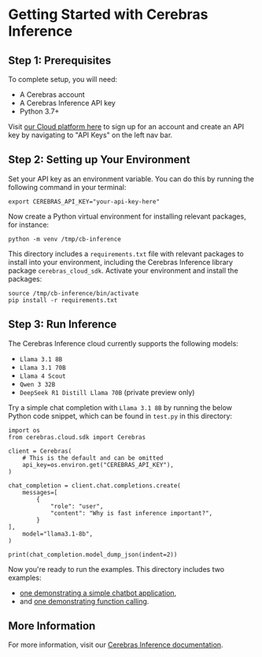 # Getting Started with Cerebras Inference

## Step 1: Prerequisites

To complete setup, you will need:

- A Cerebras account
- A Cerebras Inference API key
- Python 3.7+

Visit [our Cloud platform here](https://cloud.cerebras.ai) to sign up for an account and create an
API key by navigating to "API Keys" on the left nav bar.


## Step 2: Setting up Your Environment

Set your API key as an environment variable. You can do this by running the following command in
your terminal:

```
export CEREBRAS_API_KEY="your-api-key-here"
```

Now create a Python virtual environment for installing relevant packages, for instance:

```
python -m venv /tmp/cb-inference
```

This directory includes a `requirements.txt` file with relevant packages to install into your
environment, including the Cerebras Inference library package `cerebras_cloud_sdk`. Activate your
environment and install the packages:

```
source /tmp/cb-inference/bin/activate
pip install -r requirements.txt
```

## Step 3: Run Inference

The Cerebras Inference cloud currently supports the following models:

- `Llama 3.1 8B`
- `Llama 3.1 70B`
- `Llama 4 Scout`
- `Qwen 3 32B`
- `DeepSeek R1 Distill Llama 70B` (private preview only)

Try a simple chat completion with `Llama 3.1 8B` by running the below Python code snippet,
which can be found in `test.py` in this directory:

```
import os
from cerebras.cloud.sdk import Cerebras

client = Cerebras(
    # This is the default and can be omitted
    api_key=os.environ.get("CEREBRAS_API_KEY"),
)

chat_completion = client.chat.completions.create(
    messages=[
        {
            "role": "user",
            "content": "Why is fast inference important?",
        }
],
    model="llama3.1-8b",
)

print(chat_completion.model_dump_json(indent=2))
```

Now you're ready to run the examples. This directory includes two examples:
- [one demonstrating a simple chatbot application](1-simple-chatbot/README.MD),
- and [one demonstrating function calling](2-function-calling/README.MD).

## More Information

For more information, visit our
[Cerebras Inference documentation](https://inference-docs.cerebras.ai/introduction).
